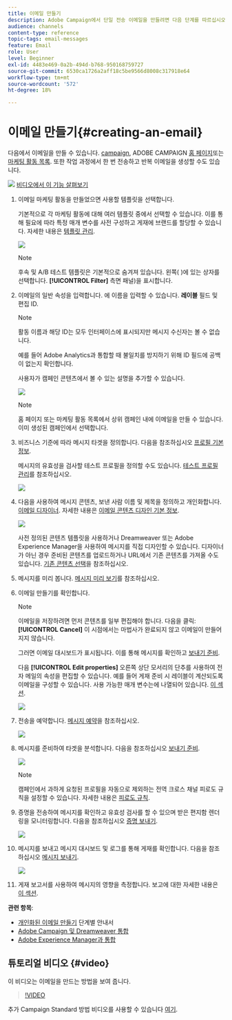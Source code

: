 ```yaml
---
title: 이메일 만들기
description: Adobe Campaign에서 단일 전송 이메일을 만들려면 다음 단계를 따르십시오.
audience: channels
content-type: reference
topic-tags: email-messages
feature: Email
role: User
level: Beginner
exl-id: 4483e469-0a2b-494d-b768-950168759727
source-git-commit: 6530ca1726a2aff18c5be9566d8008c317918e64
workflow-type: tm+mt
source-wordcount: '572'
ht-degree: 18%

---
```


# 이메일 만들기{#creating-an-email}

다음에서 이메일을 만들 수 있습니다. [campaign](../../start/using/marketing-activities.md#creating-a-marketing-activity), ADOBE CAMPAIGN [홈 페이지](../../start/using/interface-description.md#home-page)또는 [마케팅 활동 목록](../../start/using/marketing-activities.md#about-marketing-activities). 또한 작업 과정에서 한 번 전송하고 반복 이메일을 생성할 수도 있습니다.

![](assets/do-not-localize/how-to-video.png) [비디오에서 이 기능 살펴보기](#video)

1. 이메일 마케팅 활동을 만들었으면 사용할 템플릿을 선택합니다.

   기본적으로 각 마케팅 활동에 대해 여러 템플릿 중에서 선택할 수 있습니다. 이를 통해 필요에 따라 특정 매개 변수를 사전 구성하고 게재에 브랜드를 할당할 수 있습니다. 자세한 내용은 [템플릿 관리](../../start/using/marketing-activity-templates.md).

   ![](assets/email_creation_1.png)

   >[!NOTE]
   >
   >후속 및 A/B 테스트 템플릿은 기본적으로 숨겨져 있습니다. 왼쪽( )에 있는 상자를 선택합니다. **[!UICONTROL Filter]** 측면 패널)을 표시합니다.

1. 이메일의 일반 속성을 입력합니다. 에 이름을 입력할 수 있습니다. **레이블** 필드 및 편집 ID.

   >[!NOTE]
   >
   >활동 이름과 해당 ID는 모두 인터페이스에 표시되지만 메시지 수신자는 볼 수 없습니다.
   >
   >예를 들어 Adobe Analytics과 통합할 때 불일치를 방지하기 위해 ID 필드에 공백이 없는지 확인합니다.

   사용자가 캠페인 콘텐츠에서 볼 수 있는 설명을 추가할 수 있습니다.

   ![](assets/email_creation_2.png)

   >[!NOTE]
   >
   >홈 페이지 또는 마케팅 활동 목록에서 상위 캠페인 내에 이메일을 만들 수 있습니다. 이미 생성된 캠페인에서 선택합니다.

1. 비즈니스 기준에 따라 메시지 타겟을 정의합니다. 다음을 참조하십시오 [프로필 기본 정보](../../audiences/using/about-profiles.md).

   메시지의 유효성을 검사할 테스트 프로필을 정의할 수도 있습니다. [테스트 프로필 관리](../../audiences/using/managing-test-profiles.md)를 참조하십시오.

   ![](assets/email_creation_3.png)

1. 다음을 사용하여 메시지 콘텐츠, 보낸 사람 이름 및 제목을 정의하고 개인화합니다. [이메일 디자이너](../../designing/using/designing-content-in-adobe-campaign.md). 자세한 내용은 [이메일 콘텐츠 디자인 기본 정보](../../designing/using/designing-content-in-adobe-campaign.md).

   ![](assets/email_creation_4.png)

   사전 정의된 콘텐츠 템플릿을 사용하거나 Dreamweaver 또는 Adobe Experience Manager을 사용하여 메시지를 직접 디자인할 수 있습니다. 디자이너가 아닌 경우 준비된 콘텐츠를 업로드하거나 URL에서 기존 콘텐츠를 가져올 수도 있습니다. [기존 콘텐츠 선택](../../designing/using/using-existing-content.md)을 참조하십시오.

1. 메시지를 미리 봅니다. [메시지 미리 보기](../../sending/using/previewing-messages.md)를 참조하십시오.
1. 이메일 만들기를 확인합니다.

   >[!NOTE]
   >
   >이메일을 저장하려면 먼저 콘텐츠를 일부 편집해야 합니다. 다음을 클릭: **[!UICONTROL Cancel]** 이 시점에서는 마법사가 완료되지 않고 이메일이 만들어지지 않습니다.

   그러면 이메일 대시보드가 표시됩니다. 이를 통해 메시지를 확인하고 [보내기 준비](../../sending/using/preparing-the-send.md).

   다음 **[!UICONTROL Edit properties]** 오른쪽 상단 모서리의 단추를 사용하여 전자 메일의 속성을 편집할 수 있습니다. 예를 들어 게재 준비 시 레이블이 계산되도록 이메일을 구성할 수 있습니다.  사용 가능한 매개 변수는에 나열되어 있습니다. [이 섹션](../../administration/using/configuring-email-channel.md#list-of-email-properties).

   ![](assets/delivery_dashboard_2.png)

1. 전송을 예약합니다. [메시지 예약](../../sending/using/about-scheduling-messages.md)을 참조하십시오.

   ![](assets/delivery_planning.png)

1. 메시지를 준비하여 타겟을 분석합니다. 다음을 참조하십시오 [보내기 준비](../../sending/using/confirming-the-send.md).

   ![](assets/preparing_delivery_2.png)

   >[!NOTE]
   >
   >캠페인에서 과하게 요청된 프로필을 자동으로 제외하는 전역 크로스 채널 피로도 규칙을 설정할 수 있습니다. 자세한 내용은 [피로도 규칙](../../sending/using/fatigue-rules.md).

1. 증명을 전송하여 메시지를 확인하고 유효성 검사를 할 수 있으며 받은 편지함 렌더링을 모니터링합니다. 다음을 참조하십시오 [증명 보내기](../../sending/using/sending-proofs.md).

   ![](assets/bat_select.png)

1. 메시지를 보내고 메시지 대시보드 및 로그를 통해 게재를 확인합니다. 다음을 참조하십시오 [메시지 보내기](../../sending/using/confirming-the-send.md).

   ![](assets/confirm_delivery.png)

1. 게재 보고서를 사용하여 메시지의 영향을 측정합니다. 보고에 대한 자세한 내용은 [이 섹션](../../reporting/using/about-dynamic-reports.md).

**관련 항목**:

* [개인화된 이메일 만들기](../../channels/using/key-steps-to-send-a-message.md) 단계별 안내서
* [Adobe Campaign 및 Dreamweaver 통합](../../designing/using/using-integrations.md#editing-content-in-dreamweaver)
* [Adobe Experience Manager과 통합](../../integrating/using/integrating-with-experience-manager.md)

## 튜토리얼 비디오 {#video}

이 비디오는 이메일을 만드는 방법을 보여 줍니다.

>[!VIDEO](https://video.tv.adobe.com/v/23721?quality=12)

추가 Campaign Standard 방법 비디오를 사용할 수 있습니다 [여기](https://experienceleague.adobe.com/docs/campaign-standard-learn/tutorials/overview.html?lang=ko).

